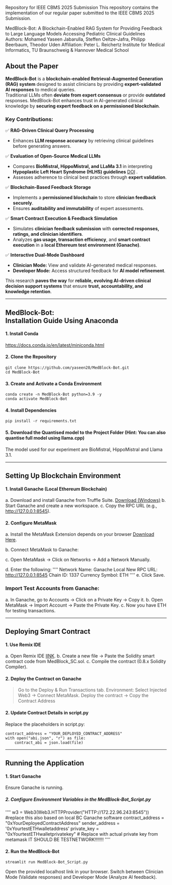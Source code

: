 Repository for IEEE CBMS 2025 Submission
This repository contains the implementation of our regular paper submitted to the IEEE CBMS 2025 Submission.

MedBlock-Bot: A Blockchain-Enabled RAG System for Providing Feedback to Large Language Models Accessing Pediatric Clinical Guidelines<br/> 
Authors: Mohamed Yaseen Jabarulla, Steffen Oeltze-Jafra, Philipp Beerbaum, Theodor Uden
Affiliation: Peter L. Reichertz Institute for Medical Informatics, TU Braunschweig & Hannover Medical School

## **About the Paper**  
**MedBlock-Bot** is a **blockchain-enabled Retrieval-Augmented Generation (RAG) system** designed to assist clinicians by providing **expert-validated AI responses** to medical queries.  
Traditional LLMs often **deviate from expert consensus** or provide **outdated** responses. MedBlock-Bot enhances trust in AI-generated clinical knowledge by **securing expert feedback on a permissioned blockchain**.  

### **Key Contributions:**  
✅ **RAG-Driven Clinical Query Processing**  
   - Enhances **LLM response accuracy** by retrieving clinical guidelines before generating answers.

✅ **Evaluation of Open-Source Medical LLMs**  
   - Compares **BioMistral, HippoMistral, and LLaMa 3.1** in interpreting **Hypoplastic Left Heart Syndrome (HLHS) guidelines** [DOI](https://academic.oup.com/ejcts/article/58/3/416/5898365) .  
   - Assesses adherence to clinical best practices through **expert validation**.

✅ **Blockchain-Based Feedback Storage**  
   - Implements a **permissioned blockchain** to store **clinician feedback securely**.  
   - Ensures **auditability and immutability** of expert assessments.

✅ **Smart Contract Execution & Feedback Simulation**  
   - Simulates **clinician feedback submission** with **corrected responses, ratings, and clinician identifiers**.  
   - Analyzes **gas usage, transaction efficiency**, and **smart contract execution** in a **local Ethereum test environment (Ganache)**.

✅ **Interactive Dual-Mode Dashboard**  
   - **Clinician Mode:** View and validate AI-generated medical responses.  
   - **Developer Mode:** Access structured feedback for **AI model refinement**.
      
This research **paves the way** for **reliable, evolving AI-driven clinical decision support systems** that ensure **trust, accountability, and knowledge retention**.

------------------------------------------------------------------------------
MedBlock-Bot:<br/> Installation Guide Using Anaconda
------------------------------------------------------------------------------
#### 1. Install Conda

https://docs.conda.io/en/latest/miniconda.html

#### 2. Clone the Repository

```
git clone https://github.com/yaseen28/MedBlock-Bot.git
cd MedBlock-Bot
```

#### 3. Create and Activate a Conda Environment

```
conda create -n MedBlock-Bot python=3.9 -y
conda activate MedBlock-Bot
```

#### 4. Install Dependencies

```
pip install -r requirements.txt
```

#### 5. Download the Quantised model to the Project Folder (Hint: You can also quantise full model using llama.cpp)

The model used for our experiment are BioMistral, HippoMistral and Llama 3.1. 

------------------------------------------------------------------------------
Setting Up Blockchain Environment<br/>
------------------------------------------------------------------------------

#### 1. Install Ganache (Local Ethereum Blockchain)
a. Download and install Ganache from Truffle Suite. [Download (Windows)](https://archive.trufflesuite.com/ganache/)
b. Start Ganache and create a new workspace.
c. Copy the RPC URL (e.g., http://127.0.0.1:8545).

#### 2. Configure MetaMask
a. Install the MetaMask Extension depends on your browser [Download Here](https://metamask.io/).

b. Connect MetaMask to Ganache:

c. Open MetaMask → Click on Networks → Add a Network Manually.

d. Enter the following:
''''
Network Name: Ganache Local
New RPC URL: http://127.0.0.1:8545
Chain ID: 1337
Currency Symbol: ETH
''''
e. Click Save.

### Import Test Accounts from Ganache:

a. In Ganache, go to Accounts → Click on a Private Key → Copy it.
b. Open MetaMask → Import Account → Paste the Private Key.
c. Now you have ETH for testing transactions.

------------------------------------------------------------------------------
Deploying Smart Contract<br/>
------------------------------------------------------------------------------

#### 1. Use Remix IDE
a. Open Remix IDE [lINK](https://remix.ethereum.org/).
b. Create a new file → Paste the Solidity smart contract code from MedBlock_SC.sol.
c. Compile the contract (0.8.x Solidity Compiler).

#### 2. Deploy the Contract on Ganache
> Go to the Deploy & Run Transactions tab.
> Environment: Select Injected Web3 → Connect MetaMask.
> Deploy the contract → Copy the Contract Address

#### 2. Update Contract Details in script.py
Replace the placeholders in script.py:

```
contract_address = "YOUR_DEPLOYED_CONTRACT_ADDRESS"
with open("abi.json", "r") as file:
    contract_abi = json.load(file)
```
------------------------------------------------------------------------------
Running the Application<br/>
------------------------------------------------------------------------------ 
#### 1. Start Ganache
Ensure Ganache is running.

##### 2. Configure Environment Variables in the MedBlock-Bot_Script.py

''''
w3 = Web3(Web3.HTTPProvider("HTTP://172.22.96.243:8545")) #replace this also based on local BC Ganache software
contract_address = "0xYourDeployedContractAddress"
sender_address = '0xYourtestETHwalletaddress'
private_key = "0xYourtestETHwalletprivatekey"  # Replace with actual private key from metamask IT SHOULD BE TESTNETWORK!!!!!!!
''''

#### 2. Run the MedBlock-Bot

```
streamlit run MedBlock-Bot_Script.py
```

Open the provided localhost link in your browser.
Switch between Clinician Mode (Validate responses) and Developer Mode (Analyze AI feedback).



